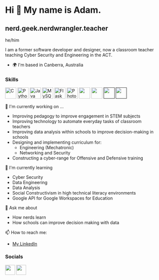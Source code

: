 Hi 👋 My name is Adam.
=====================

nerd.geek.nerdwrangler.teacher
------------------------------
he/him

I am a former software developer and designer, now a classroom teacher teaching Cyber Security and Engineering in the ACT.

*   🌍 I'm based in Canberra, Australia

### Skills 
<p align="left">
<a href="https://docs.microsoft.com/en-us/cpp/?view=msvc-170" target="_blank" rel="noreferrer"><img src="https://raw.githubusercontent.com/danielcranney/readme-generator/main/public/icons/skills/c-colored.svg" width="36" height="36" alt="C" /></a>
<a href="https://www.python.org/" target="_blank" rel="noreferrer"><img src="https://raw.githubusercontent.com/danielcranney/readme-generator/main/public/icons/skills/python-colored.svg" width="36" height="36" alt="Python" /></a>
<a href="https://www.oracle.com/java/" target="_blank" rel="noreferrer"><img src="https://raw.githubusercontent.com/danielcranney/readme-generator/main/public/icons/skills/java-colored.svg" width="36" height="36" alt="Java" /></a>
<a href="https://www.mysql.com/" target="_blank" rel="noreferrer"><img src="https://raw.githubusercontent.com/danielcranney/readme-generator/main/public/icons/skills/mysql-colored.svg" width="36" height="36" alt="MySQL" /></a>
<a href="https://flask.palletsprojects.com/en/2.0.x/" target="_blank" rel="noreferrer"><img src="https://raw.githubusercontent.com/danielcranney/readme-generator/main/public/icons/skills/flask-colored.svg" width="36" height="36" alt="Flask" /></a>
<a href="https://www.adobe.com/uk/products/photoshop.html" target="_blank" rel="noreferrer"><img src="https://raw.githubusercontent.com/danielcranney/readme-generator/main/public/icons/skills/photoshop-colored.svg" width="36" height="36" alt="Photoshop" /></a>
<a href="https://www.microsoft.com/en-au/microsoft-365/excel" rel="noreferrer"><img src="https://cdn-dynmedia-1.microsoft.com/is/image/microsoftcorp/Icon_Excel_36x36_2x?fmt=png-alpha"  width="36" height="36" /></a>
<a href="https://pandas.pydata.org/" rel="noreferrer"><img src="https://pandas.pydata.org/static/img/pandas_mark.svg"  width="36" height="36" /></a>
<a href="" rel="noreferrer"><img src=""  width="36" height="36" /></a>
<a href="" rel="noreferrer"><img src=""  width="36" height="36" /></a>
</p>
                    
 

🔭 I'm currently working on ...

- Improving pedagogy to improve engagement in STEM subjects
- Improving technology to automate everyday tasks of classroom teachers
- Improving data analysis within schools to improve decision-making in schools
- Designing and implementing curriculum for:
  - Engineering (Mechatronic)
  - Networking and Security
- Constructing a cyber-range for Offensive and Defensive training

🌱 I'm currently learning

- Cyber Security
- Data Engineering
- Data Analysis
- Social Constructivism in high technical literacy environments
- Google API for Google Workspaces for Education 

💬 Ask me about

- How nerds learn
- How schools can improve decision making with data

📫 How to reach me:

- [My LinkedIn](https://www.linkedin.com/in/adam-carter-9b064a8/)



### Socials
                  
<p align="left"> <a href="https://www.github.com/carteras" target="_blank" rel="noreferrer"><img src="https://raw.githubusercontent.com/danielcranney/readme-generator/main/public/icons/socials/github.svg" width="32" height="32" /></a> <a href="https://www.linkedin.com/in/adam-carter-9b064a8" target="_blank" rel="noreferrer"><img src="https://raw.githubusercontent.com/danielcranney/readme-generator/main/public/icons/socials/linkedin.svg" width="32" height="32" /></a></p>


